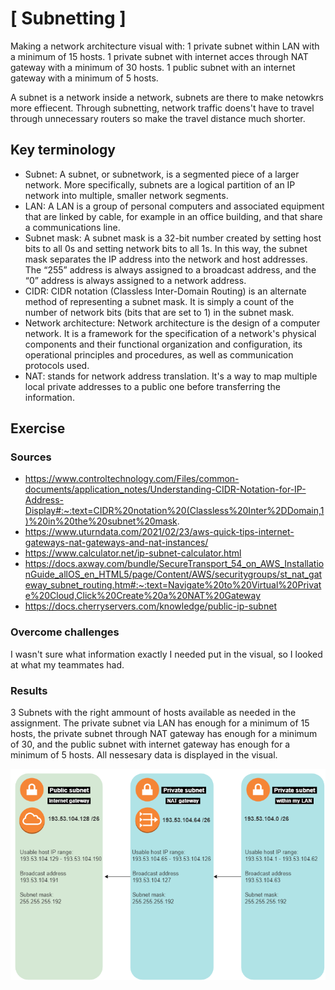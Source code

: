 # [ Subnetting ]
Making a network architecture visual with: 1 private subnet within LAN with a minimum of 15 hosts. 1 private subnet with internet acces through NAT gateway with a minimum of 30 hosts. 1 public subnet with an internet gateway with a minimum of 5 hosts.

A subnet is a network inside a network, subnets are there to make netowkrs more effiecent. Through subnetting, network traffic doens't have to travel through unnecessary routers so make the travel distance much shorter.

## Key terminology
- Subnet: A subnet, or subnetwork, is a segmented piece of a larger network. More specifically, subnets are a logical partition of an IP network into multiple, smaller network segments.
- LAN: A LAN is a group of personal computers and associated equipment that are linked by cable, for example in an office building, and that share a communications line.
- Subnet mask: A subnet mask is a 32-bit number created by setting host bits to all 0s and setting network bits to all 1s. In this way, the subnet mask separates the IP address into the network and host addresses. The “255” address is always assigned to a broadcast address, and the “0” address is always assigned to a network address.
- CIDR: CIDR notation (Classless Inter-Domain Routing) is an alternate method of representing a subnet mask. It is simply a count of the number of network bits (bits that are set to 1) in the subnet mask.
- Network architecture: Network architecture is the design of a computer network. It is a framework for the specification of a network's physical components and their functional organization and configuration, its operational principles and procedures, as well as communication protocols used.
- NAT: stands for network address translation. It's a way to map multiple local private addresses to a public one before transferring the information.


## Exercise
### Sources
- https://www.controltechnology.com/Files/common-documents/application_notes/Understanding-CIDR-Notation-for-IP-Address-Display#:~:text=CIDR%20notation%20(Classless%20Inter%2DDomain,1)%20in%20the%20subnet%20mask.
- https://www.uturndata.com/2021/02/23/aws-quick-tips-internet-gateways-nat-gateways-and-nat-instances/
- https://www.calculator.net/ip-subnet-calculator.html
- https://docs.axway.com/bundle/SecureTransport_54_on_AWS_InstallationGuide_allOS_en_HTML5/page/Content/AWS/securitygroups/st_nat_gateway_subnet_routing.htm#:~:text=Navigate%20to%20Virtual%20Private%20Cloud,Click%20Create%20a%20NAT%20Gateway
- https://docs.cherryservers.com/knowledge/public-ip-subnet

### Overcome challenges
I wasn't sure what information exactly I needed put in the visual, so I looked at what my teammates had.

### Results

3 Subnets with the right ammount of hosts available as needed in the assignment. The private subnet via LAN has enough for a minimum of 15 hosts, the private subnet through NAT gateway has enough for a minimum of 30, and the public subnet with internet gateway has enough for a minimum of 5 hosts. All nessesary data is displayed in the visual.


![](./../../../00_includes/screenshot_NTW06_network.png)